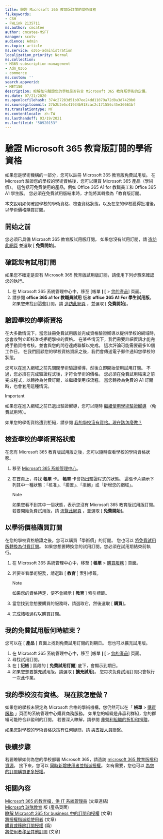 ```yaml
---
title: 驗證 Microsoft 365 教育版訂閱的學術資格
f1.keywords:
- CSH
- FWLink 2135711
ms.author: cmcatee
author: cmcatee-MSFT
manager: scotv
audience: Admin
ms.topic: article
ms.service: o365-administration
localization_priority: Normal
ms.collection:
- M365-subscription-management
- Adm_O365
- commerce
ms.custom: ''
search.appverid:
- MET150
description: 瞭解如何驗證您的學校是否符合 Microsoft 365 教育版學術的定價。
ms.date: 07/21/2020
ms.openlocfilehash: 374c27283d51b97ee24dd11079a72d0a3d7429b0
ms.sourcegitcommit: 27b2b2e5c41934b918cac2c171556c45e36661bf
ms.translationtype: MT
ms.contentlocale: zh-TW
ms.lasthandoff: 03/19/2021
ms.locfileid: "50920153"
---
```

# <a name="verify-academic-eligibility-for-microsoft-365-education-subscriptions"></a>驗證 Microsoft 365 教育版訂閱的學術資格

如果您是學術機構的一部分，您可以註冊 Microsoft 365 教育版免費試用版。 在 Microsoft 驗證您的學校的學術資格後，您可以購買 Microsoft 365 產品（學術價）。 這包括可免費使用的產品，例如 Office 365 A1 for 教職員工和 Office 365 A1 學生版。 您必須在免費試用版結束時，才能將其轉換為「教育版訂閱。

本文說明如何確認學校的學術資格、檢查資格狀態，以及在您的學校獲得批准後，以學術價格購買訂閱。

## <a name="before-you-begin"></a>開始之前

您必須已具備 Microsoft 365 教育版試用版訂閱。 如果您沒有試用訂閱，請 [造訪此網頁](https://www.microsoft.com/microsoft-365/academic/compare-office-365-education-plans?activetab=tab%3aprimaryr1) 並選取 [ **免費開始**]。

## <a name="verify-that-you-have-a-trial-subscription"></a>確認您有試用訂閱

如果您不確定是否有 Microsoft 365 教育版試用版訂閱，請使用下列步驟來確認您的執行。

1. 在 Microsoft 365 系統管理中心中，移至 [帳單 **]  [** \> <a href="https://go.microsoft.com/fwlink/p/?linkid=842054" target="_blank">您的產品</a>] 頁面。
2. 請參閱 **office 365 a1 for 教職員試用** 版和 **office 365 A1 For 學生試用版**。 如果您未找到這些訂閱，請 [造訪此網頁](https://www.microsoft.com/microsoft-365/academic/compare-office-365-education-plans?activetab=tab%3aprimaryr1) ，並選取 [ **免費開始**]。

## <a name="verify-your-schools-academic-eligibility"></a>驗證學校的學術資格

在大多數情況下，當您註冊免費試用版並完成資格驗證嚮導以提供學校的網域時，您會收到立即核准或拒絕學校的資格。 在某些情況下，我們需要詳細資訊才能完成手動資格考核，並會與您的問卷達成聯繫以完成。 這次評論可能需要最多10個工作日。 在我們回顧您的學校資格資訊之後，我們會傳送電子郵件通知您學校的狀態。

您可以在進入網域之前先關閉學術驗證嚮導，然後立即開始使用試用訂閱。 不過，您必須在完成驗證程式後，才符合學術的價格。 您必須在免費試用結束之前完成程式，以轉換為付費訂閱，並繼續使用該流程。 當您轉換為免費的 A1 訂閱時，也會套用這種情況。

> [!IMPORTANT]
> 如果您在進入網域之前已退出驗證嚮導，您可以隨時 [繼續使用學術驗證嚮導](https://go.microsoft.com/fwlink/p/?linkid=2135255) （免費試用時）。

如果您的學術資格遭到拒絕，請參閱 [我的學校沒有資格。現在該怎麼做？](#my-school-isnt-eligible-what-do-i-do-now)

## <a name="check-the-status-of-your-schools-academic-eligibility"></a>檢查學校的學術資格狀態

在您有 Microsoft 365 教育版試用版之後，您可以隨時查看學校的學術資格狀態。

1. 移至 [Microsoft 365 系統管理中心](https://go.microsoft.com/fwlink/p/?linkid=2024339)。
2. 在首頁上，尋找 **帳單** 卡。
    **帳單** 卡會指出驗證程式的狀態。 這張卡片顯示下列其中一種狀態：「核准」、「擱置」、「拒絕」或「新增您的網域」。

    > [!NOTE]
    > 如果您看不到其中一個狀態，表示您沒有 Microsoft 365 教育版試用版訂閱。 若要開始免費試用版，請 [流覽此網頁](https://www.microsoft.com/microsoft-365/academic/compare-office-365-education-plans?activetab=tab%3aprimaryr1) ，並選取 [ **免費開始**]。

## <a name="buy-subscriptions-at-academic-prices"></a>以學術價格購買訂閱

在您的學校資格驗證之後，您可以購買「學術價」的訂閱。 您也可以 [將免費試用版轉換為付費訂閱](../try-or-buy-microsoft-365.md)。 如果您想要轉換您的試用訂閱，您必須在試用期結束前執行。

1. 在 Microsoft 365 系統管理中心中，移至 [ **帳單** \> <a href="https://go.microsoft.com/fwlink/p/?linkid=868433" target="_blank">購買服務</a> ] 頁面。
2. 若要查看學術服務，請選取 [ **教育** ] 索引標籤。

    > [!NOTE]
    > 如果您的資格待定，便不會顯示 [ **教育** ] 索引標籤。

3. 當您找到您想要購買的服務時，請選取它，然後選取 [ **購買**]。
4. 完成結帳過程以購買訂閱。

## <a name="when-does-my-free-trial-end"></a>我的免費試用版何時結束？

您可以在 [ **產品** ] 頁面上找到免費試用訂閱的到期日。 您也可以擴充試用版。

1. 在 Microsoft 365 系統管理中心中，移至 [帳單 **]  [** \> <a href="https://go.microsoft.com/fwlink/p/?linkid=842054" target="_blank">您的產品</a>] 頁面。
2. 尋找試用訂閱。
3. 在 [ **記帳** ] 區段的 [ **免費試用訂閱**] 底下，會顯示到期日。
4. 如果您想要擴充試用版，請選取 [ **擴充試用**]。 您每次免費試用訂閱只會執行一次此作業。

## <a name="my-school-isnt-eligible-what-do-i-do-now"></a>我的學校沒有資格。 現在該怎麼做？

如果您的學校未限定為 Microsoft 合格的學術機構，您仍然可以在「 **帳單** \> <a href="https://go.microsoft.com/fwlink/p/?linkid=868433" target="_blank">購買服務</a> 」頁面的系統管理中心購買商務服務。 如果您的組織是非贏利群組，您的群組可能符合非盈利的訂閱。 若要深入瞭解，請參閱 [非營利組織的折扣和捐贈](https://www.microsoft.com/nonprofits/eligibility)。

如果您對學校的學術資格決策有任何疑問，請 [與支援人員聯繫](../../admin/contact-support-for-business-products.md)。

## <a name="next-steps"></a>後續步驟

若要瞭解如何為您的學校部署 Microsoft 365，請造訪 [microsoft 365 教育版檔和資源](/microsoft-365/education/deploy/)。 接下來，您可以 [同時新增使用者並指派授權](../../admin/add-users/add-users.md)。 如有需要，您也可以 [為您的訂閱購買更多授權](../licenses/buy-licenses.md)。

## <a name="related-content"></a>相關內容

[Microsoft 365 的教育檔，供 IT 系統管理員](/education/itadmins) (文章連結) \
[Microsoft 球隊教育](https://microsoft.com/education/products/teams/default.aspx) 版 (產品頁面) \
[瞭解 Microsoft 365 for business 中的訂閱和授權](../licenses/subscriptions-and-licenses.md) (文章) \
[將授權指派給使用者](../../admin/manage/assign-licenses-to-users.md) (文章)\
[購買或移除訂閱授權](../licenses/buy-licenses.md) (篇) \
[將使用者移至其他訂閱](move-users-different-subscription.md) (文章)